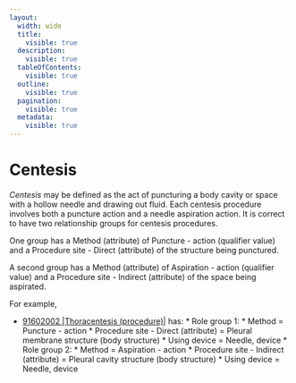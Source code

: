 ```yaml
---
layout:
  width: wide
  title:
    visible: true
  description:
    visible: true
  tableOfContents:
    visible: true
  outline:
    visible: true
  pagination:
    visible: true
  metadata:
    visible: true
---
```


# Centesis

_Centesis_ may be defined as the act of puncturing a body cavity or space with a hollow needle and drawing out fluid. Each centesis procedure involves both a puncture action and a needle aspiration action. It is correct to have two relationship groups for centesis procedures.

One group has a Method (attribute) of Puncture - action (qualifier value) and a Procedure site - Direct (attribute) of the structure being punctured.

A second group has a Method (attribute) of Aspiration - action (qualifier value) and a Procedure site - Indirect (attribute) of the space being aspirated.

For example,

* [91602002 |Thoracentesis (procedure)|](http://snomed.info/id/91602002) has:
      * Role group 1:
        * Method = Puncture - action
        * Procedure site - Direct (attribute) = Pleural membrane structure (body structure)
        * Using device = Needle, device
      * Role group 2:
        * Method = Aspiration - action
        * Procedure site - Indirect (attribute) = Pleural cavity structure (body structure)
        * Using device = Needle, device

